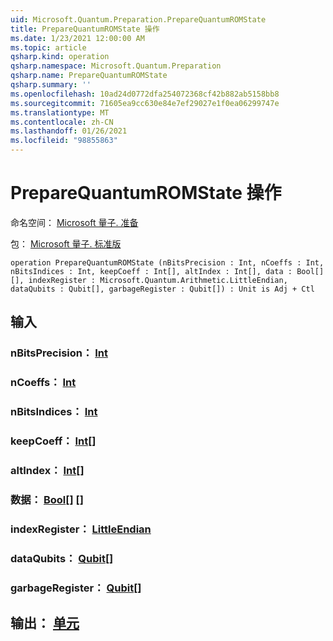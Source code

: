```yaml
---
uid: Microsoft.Quantum.Preparation.PrepareQuantumROMState
title: PrepareQuantumROMState 操作
ms.date: 1/23/2021 12:00:00 AM
ms.topic: article
qsharp.kind: operation
qsharp.namespace: Microsoft.Quantum.Preparation
qsharp.name: PrepareQuantumROMState
qsharp.summary: ''
ms.openlocfilehash: 10ad24d0772dfa254072368cf42b882ab5158bb8
ms.sourcegitcommit: 71605ea9cc630e84e7ef29027e1f0ea06299747e
ms.translationtype: MT
ms.contentlocale: zh-CN
ms.lasthandoff: 01/26/2021
ms.locfileid: "98855863"
---
```

# <a name="preparequantumromstate-operation"></a>PrepareQuantumROMState 操作

命名空间： [Microsoft 量子. 准备](xref:Microsoft.Quantum.Preparation)

包： [Microsoft 量子. 标准版](https://nuget.org/packages/Microsoft.Quantum.Standard)




```qsharp
operation PrepareQuantumROMState (nBitsPrecision : Int, nCoeffs : Int, nBitsIndices : Int, keepCoeff : Int[], altIndex : Int[], data : Bool[][], indexRegister : Microsoft.Quantum.Arithmetic.LittleEndian, dataQubits : Qubit[], garbageRegister : Qubit[]) : Unit is Adj + Ctl
```


## <a name="input"></a>输入

### <a name="nbitsprecision--int"></a>nBitsPrecision： [Int](xref:microsoft.quantum.lang-ref.int)




### <a name="ncoeffs--int"></a>nCoeffs： [Int](xref:microsoft.quantum.lang-ref.int)




### <a name="nbitsindices--int"></a>nBitsIndices： [Int](xref:microsoft.quantum.lang-ref.int)




### <a name="keepcoeff--int"></a>keepCoeff： [Int](xref:microsoft.quantum.lang-ref.int)[]




### <a name="altindex--int"></a>altIndex： [Int](xref:microsoft.quantum.lang-ref.int)[]




### <a name="data--bool"></a>数据： [Bool](xref:microsoft.quantum.lang-ref.bool)[] []




### <a name="indexregister--littleendian"></a>indexRegister： [LittleEndian](xref:Microsoft.Quantum.Arithmetic.LittleEndian)




### <a name="dataqubits--qubit"></a>dataQubits： [Qubit](xref:microsoft.quantum.lang-ref.qubit)[]




### <a name="garbageregister--qubit"></a>garbageRegister： [Qubit](xref:microsoft.quantum.lang-ref.qubit)[]





## <a name="output--unit"></a>输出： [单元](xref:microsoft.quantum.lang-ref.unit)

